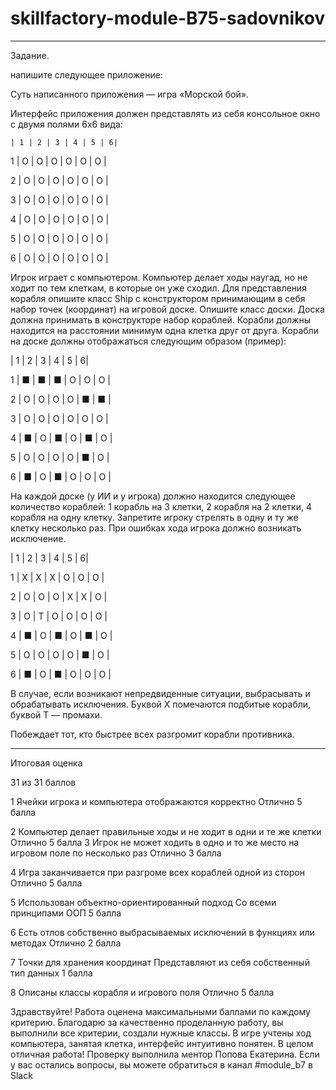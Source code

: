# skillfactory-module-B75-sadovnikov

-------------------
Задание.

напишите следующее приложение:

Суть написанного приложения — игра «Морской бой».

Интерфейс приложения должен представлять из себя консольное окно с двумя полями 6х6 вида:

    | 1 | 2 | 3 | 4 | 5 | 6|

1 | О | О | О | О | О | О |

2 | О | О | О | О | О | О |

3 | О | О | О | О | О | О |

4 | О | О | О | О | О | О |

5 | О | О | О | О | О | О |

6 | О | О | О | О | О | О |

Игрок играет с компьютером. Компьютер делает ходы наугад, но не ходит по тем клеткам, в которые он уже сходил.
Для представления корабля опишите класс Ship с конструктором принимающим в себя набор точек (координат) на игровой доске.
Опишите класс доски. Доска должна принимать в конструкторе набор кораблей.
Корабли должны находится на расстоянии минимум одна клетка друг от друга.
Корабли на доске должны отображаться следующим образом (пример):

   | 1 | 2 | 3 | 4 | 5 | 6|

1 | ■ | ■ | ■ | О | О | О |

2 | О | О | О | О | ■ | ■ |

3 | О | О | О | О | О | О |

4 | ■ | О | ■ | О | ■ | О |

5 | О | О | О | О | ■ | О |

6 | ■ | О | ■ | О | О | О |

На каждой доске (у ИИ и у игрока) должно находится следующее количество кораблей: 1 корабль на 3 клетки, 2 корабля на 2 клетки, 4 корабля на одну клетку.
Запретите игроку стрелять в одну и ту же клетку несколько раз. При ошибках хода игрока должно возникать исключение.

   | 1 | 2 | 3 | 4 | 5 | 6|

1 | X | X | X | О | О | О |

2 | О | О | О | X | X | О |

3 | О | T | О | О | О | О |

4 | ■ | О | ■ | О | ■ | О |

5 | О | О | О | О | ■ | О |

6 | ■ | О | ■ | О | О | О |

В случае, если возникают непредвиденные ситуации, выбрасывать и обрабатывать исключения.
Буквой X помечаются подбитые корабли, буквой T — промахи.

Побеждает тот, кто быстрее всех разгромит корабли противника.

--------------------
Итоговая оценка

31
из 31
баллов

1
Ячейки игрока и компьютера отображаются корректно
Отлично
5 балла

2
Компьютер делает правильные ходы и не ходит в одни и те же клетки
Отлично
5 балла
3
Игрок не может ходить в одно и то же место на игровом поле по несколько раз
Отлично
3 балла

4
Игра заканчивается при разгроме всех кораблей одной из сторон
Отлично
5 балла

5
Использован объектно-ориентированный подход
Со всеми принципами ООП
5 балла

6
Есть отлов собственно выбрасываемых исключений в функциях или методах
Отлично
2 балла

7
Точки для хранения координат
Представляют из себя собственный тип данных
1 балла

8
Описаны классы корабля и игрового поля
Отлично
5 балла

Здравствуйте!
Работа оценена максимальными баллами по каждому критерию.
Благодарю за качественно проделанную работу, вы выполнили все критерии, создали нужные классы.
В игре учтены ход компьютера, занятая клетка, интерфейс интуитивно понятен.
В целом отличная работа!
Проверку выполнила ментор Попова Екатерина.
Если у вас остались вопросы, вы можете обратиться в канал #module_b7 в Slack
